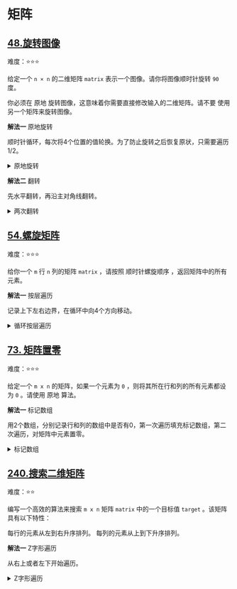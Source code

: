 # 矩阵

## [48.旋转图像](https://leetcode.cn/problems/rotate-image)

难度：⭐️⭐️⭐️

给定一个 `n × n` 的二维矩阵 `matrix` 表示一个图像。请你将图像顺时针旋转 `90` 度。

你必须在 原地 旋转图像，这意味着你需要直接修改输入的二维矩阵。请不要 使用另一个矩阵来旋转图像。

**解法一** 原地旋转

顺时针循环，每次将4个位置的值轮换。为了防止旋转之后恢复原状，只需要遍历1/2。

<details>
  <summary>原地旋转</summary>

  ```java
    public void rotate(int[][] matrix) {
      int n = matrix.length;
        for (int i = 0; i < n / 2; i++) {
            for (int j = 0; j < (n + 1) / 2; j++) {
                int temp = matrix[i][j];
                matrix[i][j] = matrix[n - j - 1][i];
                matrix[n - j - 1][i] = matrix[n - i - 1][n - j - 1];
                matrix[n - i - 1][n - j - 1] = matrix[j][n - i - 1];
                matrix[j][n - i - 1] = temp;
            }
        }
    }
  ```
</details>

**解法二** 翻转

先水平翻转，再沿主对角线翻转。


<details>
  <summary>两次翻转</summary>

  ```java
    public void rotate(int[][] matrix) {
        int n = matrix.length;
        // 水平翻转
        for (int i = 0; i < n / 2; i++) {
            for (int j = 0; j < n; j++) {
                int temp = matrix[i][j];
                matrix[i][j] = matrix[n - i - 1][j];
                matrix[n - i - 1][j] = temp;
            }
        }

        // 主对角线翻转
        for (int i = 0; i < n; i++) {
            for (int j = 0; j < i; j++) {
                int temp = matrix[i][j];
                matrix[i][j] = matrix[j][i];
                matrix[j][i] = temp;
            }
        }
    }
  ```
</details>


## [54.螺旋矩阵](https://leetcode.cn/problems/spiral-matrix)

难度：⭐️⭐️⭐️

给你一个 `m` 行 `n` 列的矩阵 `matrix` ，请按照 顺时针螺旋顺序 ，返回矩阵中的所有元素。

**解法一** 按层遍历

记录上下左右边界，在循环中向4个方向移动。

<details>
  <summary>循环按层遍历</summary>
  
  ```java
  public List<Integer> spiralOrder(int[][] matrix) {
        int left = 0;
        int top = 0;
        int right = matrix[0].length - 1;
        int bottom = matrix.length - 1;
        List<Integer> list = new ArrayList<>();
        int count = matrix.length * matrix[0].length;
        while (true) {
            // right
            for (int i = left; i <= right; i++) {
                list.add(matrix[top][i]);
            }
            if (++top > bottom) break;
            // bottom
            for (int i = top; i <= bottom; i++) {
                list.add(matrix[i][right]);
            }
            if (--right < left) break;
            // left
            for (int i = right; i >= left; i--) {
                list.add(matrix[bottom][i]);
            }
            if (--bottom < top) break;
            // up
            for (int i = bottom; i >= top; i--) {
                list.add(matrix[i][left]);
            }
            if (++left > right) break;
        }
        return list;
    }
  ```
</details>

## [73. 矩阵置零](https://leetcode.cn/problems/set-matrix-zeroes)

难度：⭐️⭐️⭐️

给定一个 `m x n` 的矩阵，如果一个元素为 `0` ，则将其所在行和列的所有元素都设为 `0` 。请使用 原地 算法。

**解法一** 标记数组

用2个数组，分别记录行和列的数组中是否有0，第一次遍历填充标记数组，第二次遍历，对矩阵中元素置零。

<details>
  <summary>标记数组</summary>

  ```java
    public void setZeroes(int[][] matrix) {
        int row = matrix.length;
        int col = matrix[0].length;
        boolean[] r = new boolean[row];
        boolean[] c = new boolean[col];
        for (int i = 0; i < row; i++) {
            for (int j = 0; j < col; j++) {
                if (matrix[i][j] == 0) {
                    r[i] = true;
                    c[j] = true;
                }
            }
        }
        for (int i = 0; i < row; i++) {
            for (int j = 0; j < col; j++) {
                if (r[i] || c[j]) {
                    matrix[i][j] = 0;
                }
            }
        }
    }
  ```
</details>

## [240.搜索二维矩阵](https://leetcode.cn/problems/search-a-2d-matrix-ii)

难度：⭐️⭐️

编写一个高效的算法来搜索 `m x n` 矩阵 `matrix` 中的一个目标值 `target` 。该矩阵具有以下特性：

每行的元素从左到右升序排列。
每列的元素从上到下升序排列。

**解法一** Z字形遍历

从右上或者左下开始遍历。

<details>
  <summary>Z字形遍历</summary>
  
  ```java
    public int[][] merge(int[][] intervals) {
        int start = 0;
        int end = 0;
        Arrays.sort(intervals, (int[] a, int[] b) -> {
            return a[0] - b[0];
        });
        List<int[]> resultList = new ArrayList<>();
        resultList.add(intervals[0]);
        for (int i = 1; i < intervals.length; i++) {
            int[] range = intervals[i];
            int[] merged = resultList.get(resultList.size() - 1);
            if (range[0] > merged[1]) {
                resultList.add(range);
            } else {
                merged[1] = Math.max(range[1], merged[1]);
            }
        }
        return resultList.toArray(new int[resultList.size()][]);
    }
  ```
</details>
